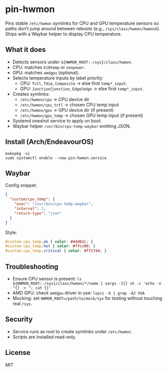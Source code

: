 ﻿# pin-hwmon

Pins stable `/etc/hwmon` symlinks for CPU and GPU temperature sensors so paths don’t jump around between reboots (e.g., `/sys/class/hwmon/hwmonX`). Ships with a Waybar helper to display CPU temperature.

## What it does
- Detects sensors under `${HWMON_ROOT:-/sys}/class/hwmon`.
- CPU: matches `k10temp` or `zenpower`.
- GPU: matches `amdgpu` (optional).
- Selects temperature inputs by label priority:
  - CPU: `Tctl`, `Tdie`, `Composite` → else first `temp*_input`.
  - GPU: `Junction`/`junction`, `Edge`/`edge` → else first `temp*_input`.
- Creates symlinks:
  - `/etc/hwmon/cpu` → CPU device dir
  - `/etc/hwmon/cpu_tctl` → chosen CPU temp input
  - `/etc/hwmon/gpu` → GPU device dir (if present)
  - `/etc/hwmon/gpu_temp` → chosen GPU temp input (if present)
- Systemd oneshot service to apply on boot.
- Waybar helper `/usr/bin/cpu-temp-waybar` emitting JSON.

## Install (Arch/EndeavourOS)
```
makepkg -si
sudo systemctl enable --now pin-hwmon.service
```

## Waybar
Config snippet:
```json
{
  "custom/cpu_temp": {
    "exec": "/usr/bin/cpu-temp-waybar",
    "interval": 2,
    "return-type": "json"
  }
}
```

Style:
```css
#custom-cpu_temp.ok { color: #44d62c; }
#custom-cpu_temp.hot { color: #ffcc00; }
#custom-cpu_temp.critical { color: #ff1744; }
```

## Troubleshooting
- Ensure CPU sensor is present: `ls ${HWMON_ROOT:-/sys}/class/hwmon/*/name | xargs -I{} sh -c 'echo -n "{} -> "; cat {}'`
- AMD GPU: check `amdgpu` driver in use: `lspci -k | grep -A2 VGA`
- Mocking: set `HWMON_ROOT=/path/to/mock/sys` for testing without touching real `/sys`.

## Security
- Service runs as root to create symlinks under `/etc/hwmon`.
- Scripts are installed read-only.

## License
MIT